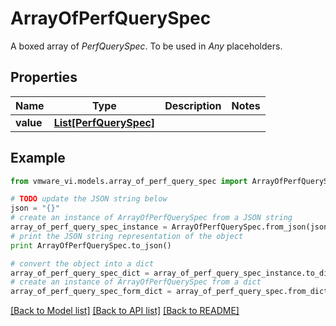 # ArrayOfPerfQuerySpec

A boxed array of *PerfQuerySpec*. To be used in *Any* placeholders. 

## Properties
Name | Type | Description | Notes
------------ | ------------- | ------------- | -------------
**value** | [**List[PerfQuerySpec]**](PerfQuerySpec.md) |  | 

## Example

```python
from vmware_vi.models.array_of_perf_query_spec import ArrayOfPerfQuerySpec

# TODO update the JSON string below
json = "{}"
# create an instance of ArrayOfPerfQuerySpec from a JSON string
array_of_perf_query_spec_instance = ArrayOfPerfQuerySpec.from_json(json)
# print the JSON string representation of the object
print ArrayOfPerfQuerySpec.to_json()

# convert the object into a dict
array_of_perf_query_spec_dict = array_of_perf_query_spec_instance.to_dict()
# create an instance of ArrayOfPerfQuerySpec from a dict
array_of_perf_query_spec_form_dict = array_of_perf_query_spec.from_dict(array_of_perf_query_spec_dict)
```
[[Back to Model list]](../README.md#documentation-for-models) [[Back to API list]](../README.md#documentation-for-api-endpoints) [[Back to README]](../README.md)


